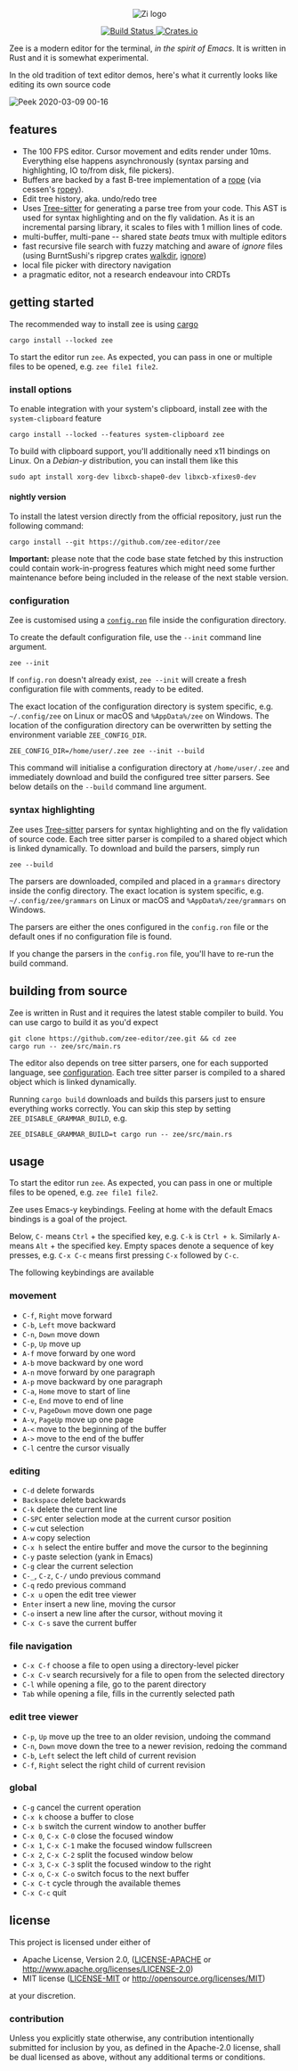 <p align="center">
  <img alt="Zi logo" src="https://user-images.githubusercontent.com/797170/76172978-08909000-6193-11ea-9ed3-4c40d3a4c74b.png">
</p>
<p align="center">
  <a href="https://github.com/mcobzarenco/zee/actions?query=workflow%3ABuild">
    <img alt="Build Status" src="https://github.com/mcobzarenco/zi/workflows/Build/badge.svg">
  </a>
  <a href="https://crates.io/crates/zee">
    <img alt="Crates.io" src="https://img.shields.io/crates/v/zee.svg">
  </a>
</p>

Zee is a modern editor for the terminal, _in the spirit of Emacs_. It is written in Rust and it is
somewhat experimental.

In the old tradition of text editor demos, here's what it currently looks like editing its own
source code

![Peek 2020-03-09 00-16](https://user-images.githubusercontent.com/797170/76173969-0bdc4980-619c-11ea-9f24-7899e2722910.gif)

## features

- The 100 FPS editor. Cursor movement and edits render under 10ms. Everything else happens asynchronously (syntax parsing and highlighting, IO to/from disk, file pickers).
- Buffers are backed by a fast B-tree implementation of a [rope](<https://en.wikipedia.org/wiki/Rope_(data_structure)>) (via cessen's [ropey](https://github.com/cessen/ropey)).
- Edit tree history, aka. undo/redo tree
- Uses [Tree-sitter](https://tree-sitter.github.io/tree-sitter/) for generating a parse tree from your code. This AST is used for syntax highlighting and on the fly validation. As it is an incremental parsing library, it scales to files with 1 million lines of code.
- multi-buffer, multi-pane -- shared state _beats_ tmux with multiple editors
- fast recursive file search with fuzzy matching and aware of _ignore_ files (using BurntSushi's ripgrep crates [walkdir](https://github.com/BurntSushi/walkdir), [ignore](https://github.com/BurntSushi/ripgrep))
- local file picker with directory navigation
- a pragmatic editor, not a research endeavour into CRDTs

## getting started

The recommended way to install zee is using [cargo](https://crates.io/)

```
cargo install --locked zee
```

To start the editor run `zee`. As expected, you can pass in one or multiple files to be opened, e.g. `zee file1 file2`.

### install options

To enable integration with your system's clipboard, install zee with the `system-clipboard` feature

```
cargo install --locked --features system-clipboard zee
```

To build with clipboard support, you'll additionally need x11 bindings on Linux. On a _Debian-y_ distribution, you can install them like this

```
sudo apt install xorg-dev libxcb-shape0-dev libxcb-xfixes0-dev
```

#### nightly version

To install the latest version directly from the official repository, just run
the following command:

```
cargo install --git https://github.com/zee-editor/zee
```

**Important:** please note that the code base state fetched by this instruction
could contain work-in-progress features which might need some further
maintenance before being included in the release of the next stable version.

### configuration

Zee is customised using a [`config.ron`](zee/config/config.ron) file inside the configuration directory.

To create the default configuration file, use the `--init` command line argument.

```
zee --init
```

If `config.ron` doesn't already exist, `zee --init` will create a fresh configuration file with comments, ready to be edited.

The exact location of the configuration directory is system specific, e.g. `~/.config/zee` on Linux or macOS
and `%AppData%/zee` on Windows. The location of the configuration directory can be overwritten by setting the environment variable `ZEE_CONFIG_DIR`.

```
ZEE_CONFIG_DIR=/home/user/.zee zee --init --build
```

This command will initialise a configuration directory at `/home/user/.zee` and immediately download and build the configured tree sitter parsers. See below details on the `--build` command line argument.

### syntax highlighting

Zee uses [Tree-sitter](https://tree-sitter.github.io/tree-sitter/) parsers for
syntax highlighting and on the fly validation of source code. Each tree sitter
parser is compiled to a shared object which is linked dynamically. To download
and build the parsers, simply run

```
zee --build
```

The parsers are downloaded, compiled and placed in a `grammars` directory inside the config
directory. The exact location is system specific, e.g. `~/.config/zee/grammars` on Linux or macOS
and `%AppData%/zee/grammars` on Windows.

The parsers are either the ones configured in the `config.ron` file or the
default ones if no configuration file is found.

If you change the parsers in the `config.ron` file, you'll have to re-run the build command.

## building from source

Zee is written in Rust and it requires the latest stable compiler to build. You can use cargo to
build it as you'd expect

```
git clone https://github.com/zee-editor/zee.git && cd zee
cargo run -- zee/src/main.rs
```

The editor also depends on tree sitter parsers, one for each supported language,
see [configuration](#configuration). Each tree sitter parser is compiled to a
shared object which is linked dynamically.

Running `cargo build` downloads and builds this parsers just to ensure
everything works correctly. You can skip this step by setting
`ZEE_DISABLE_GRAMMAR_BUILD`, e.g.

```
ZEE_DISABLE_GRAMMAR_BUILD=t cargo run -- zee/src/main.rs
```

## usage

To start the editor run `zee`. As expected, you can pass in one or multiple files to be opened,
e.g. `zee file1 file2`.

Zee uses Emacs-y keybindings. Feeling at home with the default Emacs bindings is a goal of the
project.

Below, `C-` means `Ctrl` + the specified key, e.g. `C-k` is `Ctrl + k`. Similarly `A-` means
`Alt` + the specified key. Empty spaces denote a sequence of key presses, e.g. `C-x C-c` means
first pressing `C-x` followed by `C-c`.

The following keybindings are available

### movement

- `C-f`, `Right` move forward
- `C-b`, `Left` move backward
- `C-n`, `Down` move down
- `C-p`, `Up` move up
- `A-f` move forward by one word
- `A-b` move backward by one word
- `A-n` move forward by one paragraph
- `A-p` move backward by one paragraph
- `C-a`, `Home` move to start of line
- `C-e`, `End` move to end of line
- `C-v`, `PageDown` move down one page
- `A-v`, `PageUp` move up one page
- `A-<` move to the beginning of the buffer
- `A->` move to the end of the buffer
- `C-l` centre the cursor visually

### editing

- `C-d` delete forwards
- `Backspace` delete backwards
- `C-k` delete the current line
- `C-SPC` enter selection mode at the current cursor position
- `C-w` cut selection
- `A-w` copy selection
- `C-x h` select the entire buffer and move the cursor to the beginning
- `C-y` paste selection (yank in Emacs)
- `C-g` clear the current selection
- `C-_`, `C-z`, `C-/` undo previous command
- `C-q` redo previous command
- `C-x u` open the edit tree viewer
- `Enter` insert a new line, moving the cursor
- `C-o` insert a new line after the cursor, without moving it
- `C-x C-s` save the current buffer

### file navigation

- `C-x C-f` choose a file to open using a directory-level picker
- `C-x C-v` search recursively for a file to open from the selected directory
- `C-l` while opening a file, go to the parent directory
- `Tab` while opening a file, fills in the currently selected path

### edit tree viewer

- `C-p`, `Up` move up the tree to an older revision, undoing the command
- `C-n`, `Down` move down the tree to a newer revision, redoing the command
- `C-b`, `Left` select the left child of current revision
- `C-f`, `Right` select the right child of current revision

### global

- `C-g` cancel the current operation
- `C-x k` choose a buffer to close
- `C-x b` switch the current window to another buffer
- `C-x 0`, `C-x C-0` close the focused window
- `C-x 1`, `C-x C-1` make the focused window fullscreen
- `C-x 2`, `C-x C-2` split the focused window below
- `C-x 3`, `C-x C-3` split the focused window to the right
- `C-x o`, `C-x C-o` switch focus to the next buffer
- `C-x C-t` cycle through the available themes
- `C-x C-c` quit

## license

This project is licensed under either of

- Apache License, Version 2.0, ([LICENSE-APACHE](LICENSE-APACHE) or
  http://www.apache.org/licenses/LICENSE-2.0)
- MIT license ([LICENSE-MIT](LICENSE-MIT) or
  http://opensource.org/licenses/MIT)

at your discretion.

### contribution

Unless you explicitly state otherwise, any contribution intentionally submitted
for inclusion by you, as defined in the Apache-2.0 license, shall be dual
licensed as above, without any additional terms or conditions.
